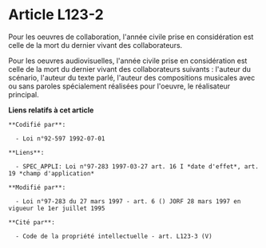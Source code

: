 # Article L123-2

Pour les oeuvres de collaboration, l'année civile prise en considération est celle de la mort du dernier vivant des
collaborateurs.

Pour les oeuvres audiovisuelles, l'année civile prise en considération est celle de la mort du dernier vivant des
collaborateurs suivants : l'auteur du scénario, l'auteur du texte parlé, l'auteur des compositions musicales avec ou sans
paroles spécialement réalisées pour l'oeuvre, le réalisateur principal.

**Liens relatifs à cet article**

	**Codifié par**:

	  - Loi n°92-597 1992-07-01

	**Liens**:

	  - SPEC_APPLI: Loi n°97-283 1997-03-27 art. 16 I *date d'effet*, art. 19 *champ d'application*

	**Modifié par**:

	  - Loi n°97-283 du 27 mars 1997 - art. 6 () JORF 28 mars 1997 en vigueur le 1er juillet 1995

	**Cité par**:

	  - Code de la propriété intellectuelle - art. L123-3 (V)
